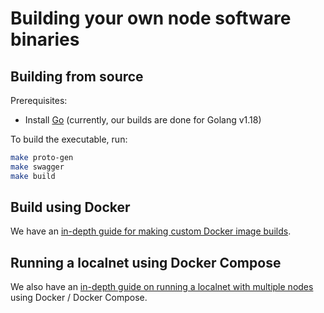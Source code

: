 # Building your own node software binaries

## Building from source

Prerequisites:

* Install [Go](https://golang.org/doc/install) (currently, our builds are done for Golang v1.18)

To build the executable, run:

```bash
make proto-gen
make swagger
make build
```

## Build using Docker

We have an [in-depth guide for making custom Docker image builds](docker-build.md).

## Running a localnet using Docker Compose

We also have an [in-depth guide on running a localnet with multiple nodes](docker-localnet.md) using Docker / Docker Compose.

